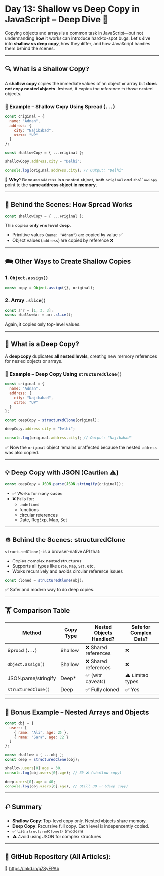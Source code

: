 # Day 13: Shallow vs Deep Copy in JavaScript – Deep Dive 🧐

Copying objects and arrays is a common task in JavaScript—but not understanding **how** it works can introduce hard-to-spot bugs. Let's dive into **shallow vs deep copy**, how they differ, and how JavaScript handles them behind the scenes.

---

## 🔍 What is a Shallow Copy?

A **shallow copy** copies the immediate values of an object or array but **does not copy nested objects**. Instead, it copies the reference to those nested objects.

### 🔧 Example – Shallow Copy Using Spread (`...`)
```js
const original = {
  name: "Adnan",
  address: {
    city: "Najibabad",
    state: "UP"
  }
};

const shallowCopy = { ...original };

shallowCopy.address.city = "Delhi";

console.log(original.address.city); // Output: "Delhi"
```

📌 **Why?**
Because `address` is a nested object, both `original` and `shallowCopy` point to the **same address object in memory**.

---

## 🧠 Behind the Scenes: How Spread Works

```js
const shallowCopy = { ...original };
```

This copies **only one level deep**:
- Primitive values (`name: "Adnan"`) are copied by value ✅
- Object values (`address`) are copied by reference ❌

---

## 🗪 Other Ways to Create Shallow Copies

### 1. `Object.assign()`
```js
const copy = Object.assign({}, original);
```

### 2. Array `.slice()`
```js
const arr = [1, 2, 3];
const shallowArr = arr.slice();
```

Again, it copies only top-level values.

---

## 🌊 What is a Deep Copy?

A **deep copy** duplicates **all nested levels**, creating new memory references for nested objects or arrays.

### 🔧 Example – Deep Copy Using `structuredClone()`
```js
const original = {
  name: "Adnan",
  address: {
    city: "Najibabad",
    state: "UP"
  }
};

const deepCopy = structuredClone(original);

deepCopy.address.city = "Delhi";

console.log(original.address.city); // Output: "Najibabad"
```

✅ Now the `original` object remains unaffected because the nested `address` was also copied.

---

## 💡 Deep Copy with JSON (Caution ⚠️)
```js
const deepCopy = JSON.parse(JSON.stringify(original));
```

- ✅ Works for many cases
- ❌ Fails for:
  - `undefined`
  - functions
  - circular references
  - Date, RegExp, Map, Set

---

## ⚙️ Behind the Scenes: structuredClone

`structuredClone()` is a browser-native API that:
- Copies complex nested structures
- Supports all types like `Date`, `Map`, `Set`, etc.
- Works recursively and avoids circular reference issues

```js
const cloned = structuredClone(obj);
```

✅ Safer and modern way to do deep copies.

---

## 🏋️ Comparison Table

| Method                | Copy Type  | Nested Objects Handled? | Safe for Complex Data? |
|-----------------------|------------|--------------------------|-------------------------|
| Spread (`...`)        | Shallow    | ❌ Shared references      | ❌                      |
| `Object.assign()`     | Shallow    | ❌ Shared references      | ❌                      |
| JSON.parse/stringify  | Deep*      | ✅ (with caveats)         | ⚠️ Limited types        |
| `structuredClone()`   | Deep       | ✅ Fully cloned           | ✅ Yes                  |

---

## 🧪 Bonus Example – Nested Arrays and Objects

```js
const obj = {
  users: [
    { name: "Ali", age: 25 },
    { name: "Sara", age: 22 }
  ]
};

const shallow = { ...obj };
const deep = structuredClone(obj);

shallow.users[0].age = 30;
console.log(obj.users[0].age); // 30 ❌ (shallow copy)

deep.users[0].age = 40;
console.log(obj.users[0].age); // Still 30 ✅ (deep copy)
```

---

## ⮏️ Summary

- **Shallow Copy**: Top-level copy only. Nested objects share memory.
- **Deep Copy**: Recursive full copy. Each level is independently copied.
- ✅ Use `structuredClone()` (modern)
- ⚠️ Avoid using JSON for complex structures

---

## 🔗 GitHub Repository (All Articles):

📁 https://lnkd.in/g7SyFPAb

